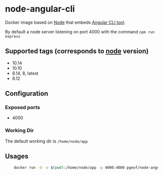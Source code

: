 # node-angular-cli

Docker image based on [Node](https://store.docker.com/images/node) that embeds [Angular CLI tool](https://github.com/angular/angular-cli).

By default a node server listening on port 4000 with the command `npm run express`

## Supported tags (corresponds to [node](https://store.docker.com/images/node) version)

* 10.14
* 10.10
* 8.14, 8, latest
* 8.12

## Configuration

### Exposed ports  

* 4000

### Working Dir

The default working dir is `/home/node/app`

## Usages

```sh
    docker run -d -v $(pwd):/home/node/app -p 4000:4000 pgeof/node-angular-cli
```